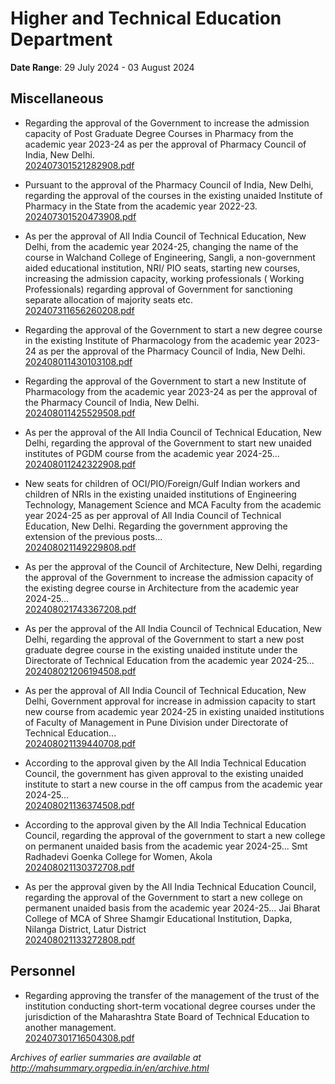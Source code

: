 # Higher and Technical Education Department

**Date Range**: 29 July 2024 - 03 August 2024


## Miscellaneous
- Regarding the approval of the Government to increase the admission capacity of Post Graduate Degree Courses in Pharmacy from the academic year 2023-24 as per the approval of Pharmacy Council of India, New Delhi.\
  [202407301521282908.pdf](https://gr.maharashtra.gov.in/Site/Upload/Government%20Resolutions/English/202407301521282908.pdf)

- Pursuant to the approval of the Pharmacy Council of India, New Delhi, regarding the approval of the courses in the existing unaided Institute of Pharmacy in the State from the academic year 2022-23.\
  [202407301520473908.pdf](https://gr.maharashtra.gov.in/Site/Upload/Government%20Resolutions/English/202407301520473908..pdf)

- As per the approval of All India Council of Technical Education, New Delhi, from the academic year 2024-25, changing the name of the course in Walchand College of Engineering, Sangli, a non-government aided educational institution, NRI/ PIO seats, starting new courses, increasing the admission capacity, working professionals ( Working Professionals) regarding approval of Government for sanctioning separate allocation of majority seats etc.\
  [202407311656260208.pdf](https://gr.maharashtra.gov.in/Site/Upload/Government%20Resolutions/English/202407311656260208.pdf)

- Regarding the approval of the Government to start a new degree course in the existing Institute of Pharmacology from the academic year 2023-24 as per the approval of the Pharmacy Council of India, New Delhi.\
  [202408011430103108.pdf](https://gr.maharashtra.gov.in/Site/Upload/Government%20Resolutions/English/202408011430103108.pdf)

- Regarding the approval of the Government to start a new Institute of Pharmacology from the academic year 2023-24 as per the approval of the Pharmacy Council of India, New Delhi.\
  [202408011425529508.pdf](https://gr.maharashtra.gov.in/Site/Upload/Government%20Resolutions/English/202408011425529508.pdf)

- As per the approval of the All India Council of Technical Education, New Delhi, regarding the approval of the Government to start new unaided institutes of PGDM course from the academic year 2024-25...\
  [202408011242322908.pdf](https://gr.maharashtra.gov.in/Site/Upload/Government%20Resolutions/English/202408011242322908.pdf)

- New seats for children of OCI/PIO/Foreign/Gulf Indian workers and children of NRIs in the existing unaided institutions of Engineering  Technology, Management Science and MCA Faculty from the academic year 2024-25 as per approval of All India Council of Technical Education, New Delhi. Regarding the government approving the extension of the previous posts...\
  [202408021149229808.pdf](https://gr.maharashtra.gov.in/Site/Upload/Government%20Resolutions/English/202408021149229808.pdf)

- As per the approval of the Council of Architecture, New Delhi, regarding the approval of the Government to increase the admission capacity of the existing degree course in Architecture from the academic year 2024-25...\
  [202408021743367208.pdf](https://gr.maharashtra.gov.in/Site/Upload/Government%20Resolutions/English/202408021743367208.pdf)

- As per the approval of the All India Council of Technical Education, New Delhi, regarding the approval of the Government to start a new post graduate degree course in the existing unaided institute under the Directorate of Technical Education from the academic year 2024-25...\
  [202408021206194508.pdf](https://gr.maharashtra.gov.in/Site/Upload/Government%20Resolutions/English/202408021206194508.pdf)

- As per the approval of All India Council of Technical Education, New Delhi, Government approval for increase in admission capacity to start new course from academic year 2024-25 in existing unaided institutions of Faculty of Management in Pune Division under Directorate of Technical Education...\
  [202408021139440708.pdf](https://gr.maharashtra.gov.in/Site/Upload/Government%20Resolutions/English/202408021139440708.pdf)

- According to the approval given by the All India Technical Education Council, the government has given approval to the existing unaided institute to start a new course in the off campus from the academic year 2024-25...\
  [202408021136374508.pdf](https://gr.maharashtra.gov.in/Site/Upload/Government%20Resolutions/English/202408021136374508.pdf)

- According to the approval given by the All India Technical Education Council, regarding the approval of the government to start a new college on permanent unaided basis from the academic year 2024-25... Smt Radhadevi Goenka College for Women, Akola\
  [202408021130372708.pdf](https://gr.maharashtra.gov.in/Site/Upload/Government%20Resolutions/English/202408021130372708.pdf)

- As per the approval given by the All India Technical Education Council, regarding the approval of the Government to start a new college on permanent unaided basis from the academic year 2024-25... Jai Bharat College of MCA of Shree Shamgir Educational Institution, Dapka, Nilanga District, Latur District\
  [202408021133272808.pdf](https://gr.maharashtra.gov.in/Site/Upload/Government%20Resolutions/English/202408021133272808.pdf)

## Personnel
- Regarding approving the transfer of the management of the trust of the institution conducting short-term vocational degree courses under the jurisdiction of the Maharashtra State Board of Technical Education to another management.\
  [202407301716504308.pdf](https://gr.maharashtra.gov.in/Site/Upload/Government%20Resolutions/English/202407301716504308.pdf)


*Archives of earlier summaries are available at http://mahsummary.orgpedia.in/en/archive.html*